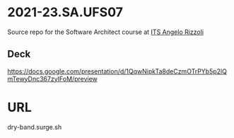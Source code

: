 # 2021-23.SA.UFS07

Source repo for the Software Architect course at [ITS Angelo Rizzoli](https://www.itsrizzoli.it/)

## Deck

https://docs.google.com/presentation/d/1QqwNipkTa8deCzmOTrPYb5p2lQmTewyDnc367zyIFoM/preview

# URL
dry-band.surge.sh 
